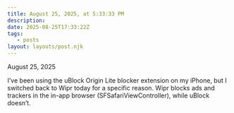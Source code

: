 ```yaml
---
title: August 25, 2025, at 5:33:33 PM
description:
date: 2025-08-25T17:33:22Z
tags:
   - posts
layout: layouts/post.njk
---
```


August 25, 2025

I’ve been using the uBlock Origin Lite blocker extension on my iPhone, but I switched back to Wipr today for a specific reason. Wipr blocks ads and trackers in the in-app browser (SFSafariViewController), while uBlock doesn’t.   